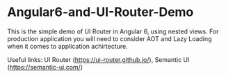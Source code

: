 # Angular6-and-UI-Router-Demo
This is the simple demo of UI Router in Angular 6, using nested views. For production application you will need to consider AOT and Lazy Loading when it comes to application achirtecture.

Useful links: UI Router (https://ui-router.github.io/), Semantic UI (https://semantic-ui.com/)




